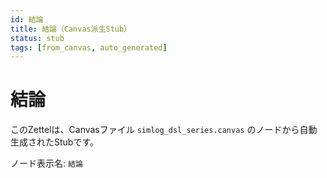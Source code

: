```yaml
---
id: 結論
title: 結論（Canvas派生Stub）
status: stub
tags: [from_canvas, auto_generated]
---
```


# 結論

このZettelは、Canvasファイル `simlog_dsl_series.canvas` のノードから自動生成されたStubです。

ノード表示名: `結論`
